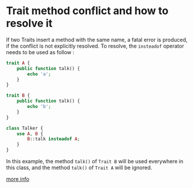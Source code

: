 # Trait method conflict and how to resolve it

If two Traits insert a method with the same name, a fatal error is produced, if the conflict is not explicitly resolved. To resolve, the `insteadof` operator needs to be used as follow :
```php
trait A {
    public function talk() {
        echo 'a';
    }
}

trait B {
    public function talk() {
        echo 'b';
    }
}

class Talker {
    use A, B {
        B::talk insteadof A;
    }
}
```
In this example, the method `talk()` of `Trait B` will be used everywhere in this class, and the method `talk()` of `Trait A` will be ignored.

[more info](https://www.php.net/manual/en/language.oop5.traits.php)